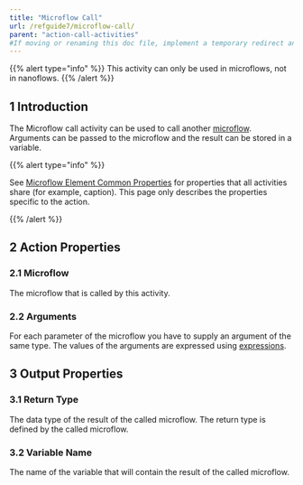 ```yaml
---
title: "Microflow Call"
url: /refguide7/microflow-call/
parent: "action-call-activities"
#If moving or renaming this doc file, implement a temporary redirect and let the respective team know they should update the URL in the product. See Mapping to Products for more details.
---
```


{{% alert type="info" %}}
This activity can only be used in microflows, not in nanoflows.
{{% /alert %}}

## 1 Introduction

The Microflow call activity can be used to call another [microflow](/refguide7/microflows/). Arguments can be passed to the microflow and the result can be stored in a variable.

{{% alert type="info" %}}

See [Microflow Element Common Properties](/refguide7/microflow-element-common-properties/) for properties that all activities share (for example, caption). This page only describes the properties specific to the action.

{{% /alert %}}

## 2 Action Properties

### 2.1 Microflow

The microflow that is called by this activity.

### 2.2 Arguments

For each parameter of the microflow you have to supply an argument of the same type. The values of the arguments are expressed using [expressions](/refguide7/expressions/).

## 3 Output Properties

### 3.1 Return Type

The data type of the result of the called microflow. The return type is defined by the called microflow.

### 3.2 Variable Name

The name of the variable that will contain the result of the called microflow.
